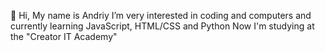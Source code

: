 👋 Hi, My name is Andriy
I’m very interested in coding and computers
and currently learning JavaScript, HTML/CSS and Python
Now I'm studying at the "Creator IT Academy"
<!---
AndriyPapirnyk/AndriyPapirnyk is a ✨ special ✨ repository because its `README.md` (this file) appears on your GitHub profile.
You can click the Preview link to take a look at your changes.
--->
